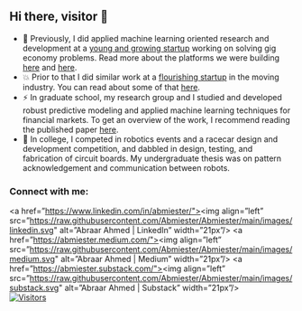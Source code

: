## Hi there, visitor 👋

- :telescope: Previously, I did applied machine learning oriented research and development at a [young and growing startup](https://www.crunchbase.com/organization/gridwise) working on solving gig economy problems. Read more about the platforms we were building [here](https://medium.com/gridwise-analytics) and [here](https://gridwise.io/features).
- :boom: Prior to that I did similar work at a [flourishing startup](https://www.crunchbase.com/organization/bellhops) in the moving industry. You can read about some of that [here](https://medium.com/bellhops-moving/machines-can-now-tell-you-how-long-your-move-will-take-part-1-of-4-c98ad545488d).
- :zap: In graduate school, my research group and I studied and developed robust predictive modeling and applied machine learning techniques for financial markets. To get an overview of the work, I recommend reading the published paper [here](https://www.sciencedirect.com/science/article/abs/pii/S0957417417301331?via%3Dihub).
- :robot: In college, I competed in robotics events and a racecar design and development competition, and dabbled in design, testing, and fabrication of circuit boards. My undergraduate thesis was on pattern acknowledgement and communication between robots.

### Connect with me:  
<a href=”https://www.linkedin.com/in/abmiester/"><img align=”left” src=”https://raw.githubusercontent.com/Abmiester/Abmiester/main/images/linkedin.svg" alt=”Abraar Ahmed | LinkedIn” width=”21px”/></a>
<a href=”https://abmiester.medium.com/"><img align=”left” src=”https://raw.githubusercontent.com/Abmiester/Abmiester/main/images/medium.svg" alt=”Abraar Ahmed | Medium” width=”21px”/></a>
<a href=”https://abmiester.substack.com/"><img align=”left” src=”https://raw.githubusercontent.com/Abmiester/Abmiester/main/images/substack.svg" alt=”Abraar Ahmed | Substack” width=”21px”/></a> 
</br>
[![Visitors](https://visitor-badge.glitch.me/badge?page_id=Abmiester.Abmiester)](https://github.com/Abmiester)
